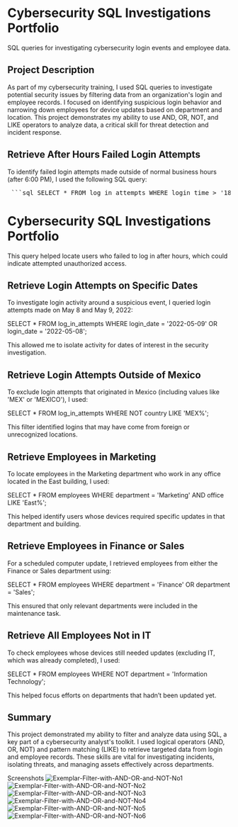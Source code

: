 # Cybersecurity SQL Investigations Portfolio
SQL queries for investigating cybersecurity login events and employee data.

## Project Description
As part of my cybersecurity training, I used SQL queries to investigate potential security issues by filtering data from an organization's login and employee records. I focused on identifying suspicious login behavior and narrowing down employees for device updates based on department and location. This project demonstrates my ability to use AND, OR, NOT, and LIKE operators to analyze data, a critical skill for threat detection and incident response.

## Retrieve After Hours Failed Login Attempts
To identify failed login attempts made outside of normal business hours (after 6:00 PM), I used the following SQL query:

<pre> ```sql SELECT * FROM log_in_attempts WHERE login_time > '18:00:00' AND success = FALSE; ``` </pre>

# Cybersecurity SQL Investigations Portfolio

This query helped locate users who failed to log in after hours, which could indicate attempted unauthorized access.

## Retrieve Login Attempts on Specific Dates
To investigate login activity around a suspicious event, I queried login attempts made on May 8 and May 9, 2022:

SELECT * 
FROM log_in_attempts 
WHERE login_date = '2022-05-09' OR login_date = '2022-05-08';

This allowed me to isolate activity for dates of interest in the security investigation.

## Retrieve Login Attempts Outside of Mexico
To exclude login attempts that originated in Mexico (including values like 'MEX' or 'MEXICO'), I used:

SELECT * 
FROM log_in_attempts 
WHERE NOT country LIKE 'MEX%';

This filter identified logins that may have come from foreign or unrecognized locations.

## Retrieve Employees in Marketing
To locate employees in the Marketing department who work in any office located in the East building, I used:

SELECT * 
FROM employees 
WHERE department = 'Marketing' AND office LIKE 'East%';

This helped identify users whose devices required specific updates in that department and building.

## Retrieve Employees in Finance or Sales
For a scheduled computer update, I retrieved employees from either the Finance or Sales department using:

SELECT * 
FROM employees 
WHERE department = 'Finance' OR department = 'Sales';

This ensured that only relevant departments were included in the maintenance task.

## Retrieve All Employees Not in IT
To check employees whose devices still needed updates (excluding IT, which was already completed), I used:

SELECT * 
FROM employees 
WHERE NOT department = 'Information Technology';

This helped focus efforts on departments that hadn’t been updated yet.

## Summary
This project demonstrated my ability to filter and analyze data using SQL, a key part of a cybersecurity analyst's toolkit. I used logical operators (AND, OR, NOT) and pattern matching (LIKE) to retrieve targeted data from login and employee records. These skills are vital for investigating incidents, isolating threats, and managing assets effectively across departments.

Screenshots
![Exemplar-Filter-with-AND-OR-and-NOT-No1](https://github.com/user-attachments/assets/504af46b-88b2-48b3-8ea1-dc95c897d766)
![Exemplar-Filter-with-AND-OR-and-NOT-No2](https://github.com/user-attachments/assets/2fe4b591-c6b3-4bdb-a83c-af1fd2b72fc2)
![Exemplar-Filter-with-AND-OR-and-NOT-No3](https://github.com/user-attachments/assets/24601c74-eced-4092-aafb-697bd16b8666)
![Exemplar-Filter-with-AND-OR-and-NOT-No4](https://github.com/user-attachments/assets/bacabf85-fe94-4d0e-a5fa-f1d41aeb575f)
![Exemplar-Filter-with-AND-OR-and-NOT-No5](https://github.com/user-attachments/assets/3bc74daa-b85f-47e5-85db-3aefb2fba4bb)
![Exemplar-Filter-with-AND-OR-and-NOT-No6](https://github.com/user-attachments/assets/a060d9ad-9c0d-4e52-bc0b-f5ed9e3ab761)
